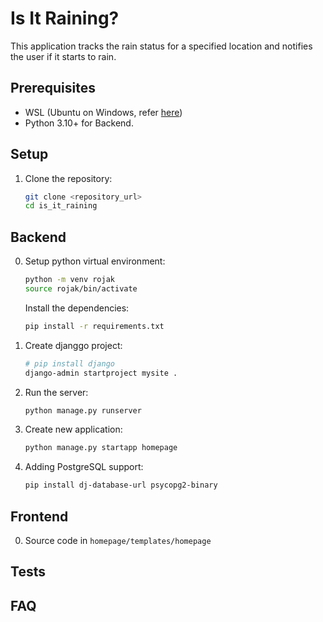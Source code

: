 # Is It Raining?

This application tracks the rain status for a specified location and notifies the user if it starts to rain.

## Prerequisites
*   WSL (Ubuntu on Windows, refer [here](https://learn.microsoft.com/en-us/windows/wsl/install))
*   Python 3.10+ for Backend.

## Setup

1.  Clone the repository:

    ```bash
    git clone <repository_url>
    cd is_it_raining
    ```

## Backend

0. Setup python virtual environment:
    ```bash
    python -m venv rojak
    source rojak/bin/activate
    ```

    Install the dependencies:

    ```bash
    pip install -r requirements.txt
    ```

1. Create djanggo project:

    ```bash
    # pip install django
    django-admin startproject mysite .
    ```

2. Run the server:
    ```bash
    python manage.py runserver
    ```

3. Create new application:
    ```bash
    python manage.py startapp homepage
    ```

4. Adding PostgreSQL support:
    ```bash
    pip install dj-database-url psycopg2-binary
    ```


## Frontend

0. Source code in `homepage/templates/homepage`


## Tests


## FAQ